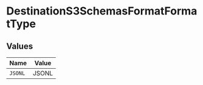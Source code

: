 # DestinationS3SchemasFormatFormatType


## Values

| Name    | Value   |
| ------- | ------- |
| `JSONL` | JSONL   |